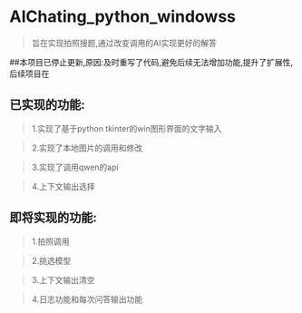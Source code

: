 # AIChating_python_windowss
>旨在实现拍照搜题,通过改变调用的AI实现更好的解答

##本项目已停止更新,原因:及时重写了代码,避免后续无法增加功能,提升了扩展性,后续项目在

## 已实现的功能:
>1.实现了基于python tkinter的win图形界面的文字输入

>2.实现了本地图片的调用和修改

>3.实现了调用qwen的api

>4.上下文输出选择


## 即将实现的功能:
>1.拍照调用

>2.挑选模型

>3.上下文输出清空

>4.日志功能和每次问答输出功能
